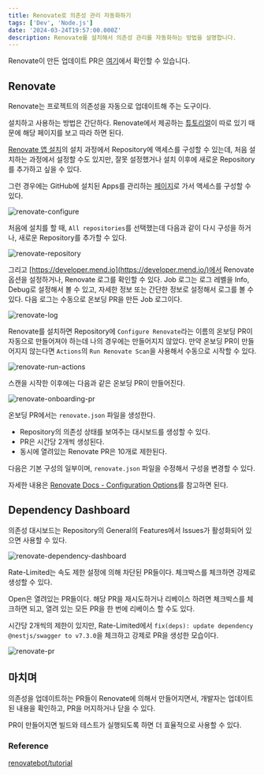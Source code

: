 ```yaml
---
title: Renovate로 의존성 관리 자동화하기
tags: ['Dev', 'Node.js']
date: '2024-03-24T19:57:00.000Z'
description: Renovate를 설치해서 의존성 관리를 자동화하는 방법을 설명합니다.
---
```


Renovate이 만든 업데이트 PR은 [여기](https://github.com/JHyeok/nestjs-api-example/pulls?q=renovate)에서 확인할 수 있습니다.

## Renovate

Renovate는 프로젝트의 의존성을 자동으로 업데이트해 주는 도구이다.

설치하고 사용하는 방법은 간단하다. Renovate에서 제공하는 [튜토리얼](https://github.com/renovatebot/tutorial)이 따로 있기 때문에 해당 페이지를 보고 따라 하면 된다.

[Renovate 앱 설치](https://github.com/apps/renovate)의 설치 과정에서 Repository에 액세스를 구성할 수 있는데, 처음 설치하는 과정에서 설정할 수도 있지만, 잘못 설정했거나 설치 이후에 새로운 Repository를 추가하고 싶을 수 있다.

그런 경우에는 GitHub에 설치된 Apps를 관리하는 [페이지](https://github.com/settings/installations)로 가서 액세스를 구성할 수 있다.

![renovate-configure](./renovate-configure.png)

처음에 설치를 할 때, `All repositories`를 선택했는데 다음과 같이 다시 구성을 하거나, 새로운 Repository를 추가할 수 있다.

![renovate-repository](./renovate-repository.png)

그리고 [https://developer.mend.io](https://developer.mend.io/)에서 Renovate 옵션을 설정하거나, Renovate 로그를 확인할 수 있다. Job 로그는 로그 레벨을 Info, Debug로 설정해서 볼 수 있고, 자세한 정보 또는 간단한 정보로 설정해서 로그를 볼 수 있다. 다음 로그는 수동으로 온보딩 PR을 만든 Job 로그이다.

![renovate-log](./renovate-log.png)

Renovate를 설치하면 Repository에 `Configure Renovate`라는 이름의 온보딩 PR이 자동으로 만들어져야 하는데 나의 경우에는 만들어지지 않았다. 만약 온보딩 PR이 만들어지지 않는다면 `Actions`의 `Run Renovate Scan`을 사용해서 수동으로 시작할 수 있다.

![renovate-run-actions](./renovate-run-actions.png)

스캔을 시작한 이후에는 다음과 같은 온보딩 PR이 만들어진다.

![renovate-onboarding-pr](./renovate-onboarding-pr.png)

온보딩 PR에서는 `renovate.json` 파일을 생성한다.
- Repository의 의존성 상태를 보여주는 대시보드를 생성할 수 있다.
- PR은 시간당 2개씩 생성된다.
- 동시에 열려있는 Renovate PR은 10개로 제한된다.

다음은 기본 구성의 일부이며, `renovate.json` 파일을 수정해서 구성을 변경할 수 있다.

자세한 내용은 [Renovate Docs - Configuration Options](https://docs.renovatebot.com/configuration-options/)를 참고하면 된다.

## Dependency Dashboard

의존성 대시보드는 Repository의 General의 Features에서 Issues가 활성화되어 있으면 사용할 수 있다.

![renovate-dependency-dashboard](./renovate-dependency-dashboard.png)

Rate-Limited는 속도 제한 설정에 의해 차단된 PR들이다. 체크박스를 체크하면 강제로 생성할 수 있다.

Open은 열려있는 PR들이다. 해당 PR을 재시도하거나 리베이스 하려면 체크박스를 체크하면 되고, 열려 있는 모든 PR을 한 번에 리베이스 할 수도 있다.

시간당 2개씩의 제한이 있지만, Rate-Limited에서 `fix(deps): update dependency @nestjs/swagger to v7.3.0`을 체크하고 강제로 PR을 생성한 모습이다.

![renovate-pr](./renovate-pr.png)

## 마치며

의존성을 업데이트하는 PR들이 Renovate에 의해서 만들어지면서, 개발자는 업데이트된 내용을 확인하고, PR을 머지하거나 닫을 수 있다.

PR이 만들어지면 빌드와 테스트가 실행되도록 하면 더 효율적으로 사용할 수 있다.

### Reference

[renovatebot/tutorial](https://github.com/renovatebot/tutorial)



